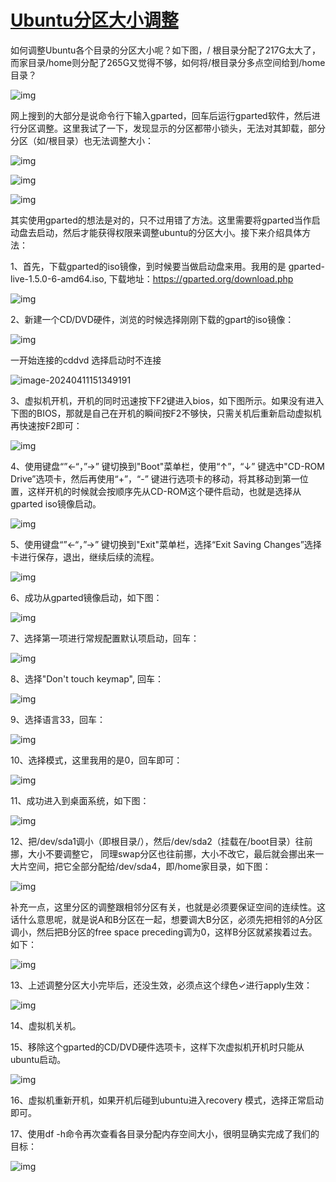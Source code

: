 # [Ubuntu分区大小调整](https://www.cnblogs.com/learningendless/p/17718003.html)

如何调整Ubuntu各个目录的分区大小呢？如下图，/ 根目录分配了217G太大了，而家目录/home则分配了265G又觉得不够，如何将/根目录分多点空间给到/home目录？

![img](如何调整虚拟机中root分区的大小.assets/2368591-20230920170051862-1745980194.png)

 

 

网上搜到的大部分是说命令行下输入gparted，回车后运行gparted软件，然后进行分区调整。这里我试了一下，发现显示的分区都带小锁头，无法对其卸载，部分分区（如/根目录）也无法调整大小：

![img](如何调整虚拟机中root分区的大小.assets/2368591-20230920170924544-28387624.png)

![img](如何调整虚拟机中root分区的大小.assets/2368591-20230920170957144-80390807.png)

![img](如何调整虚拟机中root分区的大小.assets/2368591-20230920171016359-1399669455.png)

 

 

其实使用gparted的想法是对的，只不过用错了方法。这里需要将gparted当作启动盘去启动，然后才能获得权限来调整ubuntu的分区大小。接下来介绍具体方法：

 

 

1、首先，下载gparted的iso镜像，到时候要当做启动盘来用。我用的是 gparted-live-1.5.0-6-amd64.iso, 下载地址：https://gparted.org/download.php

![img](如何调整虚拟机中root分区的大小.assets/2368591-20230920172157928-1605179340.png)

 

 

2、新建一个CD/DVD硬件，浏览的时候选择刚刚下载的gpart的iso镜像：

![img](如何调整虚拟机中root分区的大小.assets/2368591-20230920172755483-1948406335.png)

一开始连接的cddvd 选择启动时不连接

![image-20240411151349191](如何调整虚拟机中root分区的大小.assets/image-20240411151349191.png)

3、虚拟机开机，开机的同时迅速按下F2键进入bios，如下图所示。如果没有进入下图的BIOS，那就是自己在开机的瞬间按F2不够快，只需关机后重新启动虚拟机再快速按F2即可：

![img](如何调整虚拟机中root分区的大小.assets/2368591-20230920172957848-1720684151.png)

 

 

4、使用键盘“”←“，”→” 键切换到"Boot"菜单栏，使用“↑”，“↓” 键选中"CD-ROM Drive”选项卡，然后再使用“+”，“-” 键进行选项卡的移动，将其移动到第一位置，这样开机的时候就会按顺序先从CD-ROM这个硬件启动，也就是选择从gparted iso镜像启动。

![img](如何调整虚拟机中root分区的大小.assets/2368591-20230920173558150-1629460366.png)

 

5、使用键盘“”←“，”→” 键切换到"Exit"菜单栏，选择“Exit Saving Changes”选择卡进行保存，退出，继续后续的流程。

![img](如何调整虚拟机中root分区的大小.assets/2368591-20230920173849489-1477225150.png)

 

 

6、成功从gparted镜像启动，如下图：

![img](如何调整虚拟机中root分区的大小.assets/2368591-20230920173941186-273281281.png)

 

 

7、选择第一项进行常规配置默认项启动，回车：

![img](如何调整虚拟机中root分区的大小.assets/2368591-20230920174021461-766325124.png)

 

 

8、选择"Don't touch keymap", 回车：

![img](如何调整虚拟机中root分区的大小.assets/2368591-20230920174044289-771552054.png)

 

 

9、选择语言33，回车：

![img](如何调整虚拟机中root分区的大小.assets/2368591-20230920174155650-1897355209.png)

 

 

10、选择模式，这里我用的是0，回车即可：

![img](如何调整虚拟机中root分区的大小.assets/2368591-20230920174229922-1480515737.png)

 

 

11、成功进入到桌面系统，如下图：

![img](如何调整虚拟机中root分区的大小.assets/2368591-20230920174555542-1776110953.png)

 

 

12、把/dev/sda1调小（即根目录/），然后/dev/sda2（挂载在/boot目录）往前挪，大小不要调整它， 同理swap分区也往前挪，大小不改它，最后就会挪出来一大片空间，把它全部分配给/dev/sda4，即/home家目录，如下图：

![img](如何调整虚拟机中root分区的大小.assets/2368591-20230920175513598-103115490.png)

 

 补充一点，这里分区的调整跟相邻分区有关，也就是必须要保证空间的连续性。这话什么意思呢，就是说A和B分区在一起，想要调大B分区，必须先把相邻的A分区调小，然后把B分区的free space preceding调为0，这样B分区就紧挨着过去。如下：

![img](如何调整虚拟机中root分区的大小.assets/2368591-20230920175125615-417987652.png)

 

 

13、上述调整分区大小完毕后，还没生效，必须点这个绿色✓进行apply生效：

![img](如何调整虚拟机中root分区的大小.assets/2368591-20230920180038182-734814066.png)

 

 

14、虚拟机关机。

 

 

15、移除这个gparted的CD/DVD硬件选项卡，这样下次虚拟机开机时只能从ubuntu启动。

![img](如何调整虚拟机中root分区的大小.assets/2368591-20230920180202867-5207539.png)

 

 

16、虚拟机重新开机，如果开机后碰到ubuntu进入recovery 模式，选择正常启动即可。

 

 

17、使用df -h命令再次查看各目录分配内存空间大小，很明显确实完成了我们的目标：

![img](如何调整虚拟机中root分区的大小.assets/2368591-20230920180348520-290370934.png)

 